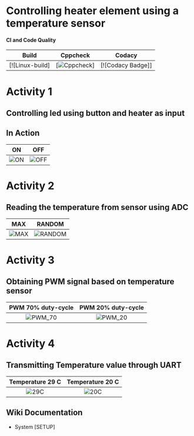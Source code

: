 # Controlling heater element using a temperature sensor

#### CI and Code Quality
|Build|Cppcheck|Codacy|
|:--:|:--:|:--:|
|[![Linux-build]|[![Cppcheck](https://github.com/nikhilvas123/atmega328-course/actions/workflows/cppcheck.yml/badge.svg)]|[![Codacy Badge]]|

# Activity 1
## Controlling led using button and heater as input 
## In Action

|ON|OFF|
|:--:|:--:|
|![ON](simulation/ON.png)|![OFF](simulation/OFF.png)|

# Activity 2
## Reading the temperature from sensor using ADC 

|MAX|RANDOM|
|:--:|:--:|
|![MAX](simulation/MAX.png)|![RANDOM](simulation/RANDOM.png)|

# Activity 3
## Obtaining PWM signal based on temperature sensor

|PWM 70% duty-cycle|PWM 20% duty-cycle|
|:--:|:--:|
|![PWM_70](simulation/PWM_70.png)|![PWM_20](simulation/PWM_20.png)|

# Activity 4
## Transmitting Temperature value through UART

|Temperature 29 C|Temperature 20 C|
|:--:|:--:|
|![29C](simulation/29C.png)|![20C](simulation/20C.png)|

## Wiki Documentation
* System [SETUP]
